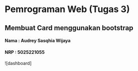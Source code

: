 # Pemrograman Web (Tugas 3)
## Membuat Card menggunakan bootstrap
#### Nama : Audrey Sasqhia Wijaya
#### NRP  : 5025221055

![dashboard]
